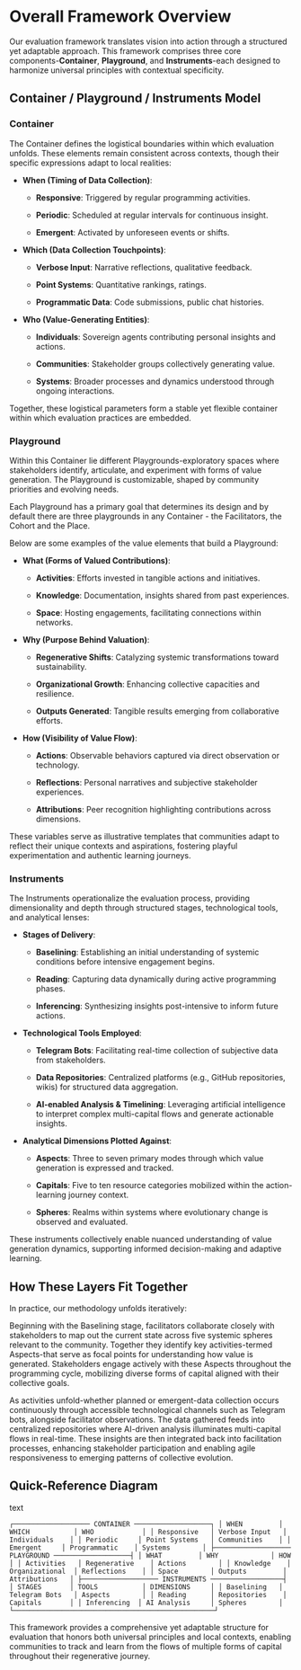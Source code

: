# Overall Framework Overview

Our evaluation framework translates vision into action through a structured yet adaptable approach. This framework comprises three core components-**Container**, **Playground**, and **Instruments**-each designed to harmonize universal principles with contextual specificity.

## Container / Playground / Instruments Model

### Container

The Container defines the logistical boundaries within which evaluation unfolds. These elements remain consistent across contexts, though their specific expressions adapt to local realities:

- **When (Timing of Data Collection)**:
    
    - **Responsive**: Triggered by regular programming activities.
        
    - **Periodic**: Scheduled at regular intervals for continuous insight.
        
    - **Emergent**: Activated by unforeseen events or shifts.
        
- **Which (Data Collection Touchpoints)**:
    
    - **Verbose Input**: Narrative reflections, qualitative feedback.
        
    - **Point Systems**: Quantitative rankings, ratings.
        
    - **Programmatic Data**: Code submissions, public chat histories.
        
- **Who (Value-Generating Entities)**:
    
    - **Individuals**: Sovereign agents contributing personal insights and actions.
        
    - **Communities**: Stakeholder groups collectively generating value.
        
    - **Systems**: Broader processes and dynamics understood through ongoing interactions.
        

Together, these logistical parameters form a stable yet flexible container within which evaluation practices are embedded.

### Playground

Within this Container lie different Playgrounds-exploratory spaces where stakeholders identify, articulate, and experiment with forms of value generation. The Playground is customizable, shaped by community priorities and evolving needs.

Each Playground has a primary goal that determines its design and by default there are three playgrounds in any Container - the Facilitators, the Cohort and the Place.

Below are some examples of the value elements that build a Playground:

- **What (Forms of Valued Contributions)**:
    
    - **Activities**: Efforts invested in tangible actions and initiatives.
        
    - **Knowledge**: Documentation, insights shared from past experiences.
        
    - **Space**: Hosting engagements, facilitating connections within networks.
        
- **Why (Purpose Behind Valuation)**:
    
    - **Regenerative Shifts**: Catalyzing systemic transformations toward sustainability.
        
    - **Organizational Growth**: Enhancing collective capacities and resilience.
        
    - **Outputs Generated**: Tangible results emerging from collaborative efforts.
        
- **How (Visibility of Value Flow)**:
    
    - **Actions**: Observable behaviors captured via direct observation or technology.
        
    - **Reflections**: Personal narratives and subjective stakeholder experiences.
        
    - **Attributions**: Peer recognition highlighting contributions across dimensions.
        

These variables serve as illustrative templates that communities adapt to reflect their unique contexts and aspirations, fostering playful experimentation and authentic learning journeys.

### Instruments

The Instruments operationalize the evaluation process, providing dimensionality and depth through structured stages, technological tools, and analytical lenses:

- **Stages of Delivery**:
    
    - **Baselining**: Establishing an initial understanding of systemic conditions before intensive engagement begins.
        
    - **Reading**: Capturing data dynamically during active programming phases.
        
    - **Inferencing**: Synthesizing insights post-intensive to inform future actions.
        
- **Technological Tools Employed**:
    
    - **Telegram Bots**: Facilitating real-time collection of subjective data from stakeholders.
        
    - **Data Repositories**: Centralized platforms (e.g., GitHub repositories, wikis) for structured data aggregation.
        
    - **AI-enabled Analysis & Timelining**: Leveraging artificial intelligence to interpret complex multi-capital flows and generate actionable insights.
        
- **Analytical Dimensions Plotted Against**:
    
    - **Aspects**: Three to seven primary modes through which value generation is expressed and tracked.
        
    - **Capitals**: Five to ten resource categories mobilized within the action-learning journey context.
        
    - **Spheres**: Realms within systems where evolutionary change is observed and evaluated.
        

These instruments collectively enable nuanced understanding of value generation dynamics, supporting informed decision-making and adaptive learning.

## How These Layers Fit Together

In practice, our methodology unfolds iteratively:

Beginning with the Baselining stage, facilitators collaborate closely with stakeholders to map out the current state across five systemic spheres relevant to the community. Together they identify key activities-termed Aspects-that serve as focal points for understanding how value is generated. Stakeholders engage actively with these Aspects throughout the programming cycle, mobilizing diverse forms of capital aligned with their collective goals.

As activities unfold-whether planned or emergent-data collection occurs continuously through accessible technological channels such as Telegram bots, alongside facilitator observations. The data gathered feeds into centralized repositories where AI-driven analysis illuminates multi-capital flows in real-time. These insights are then integrated back into facilitation processes, enhancing stakeholder participation and enabling agile responsiveness to emerging patterns of collective evolution.

## Quick-Reference Diagram

text

`┌─────────────────── CONTAINER ───────────────────┐ │ WHEN         │ WHICH           │ WHO            │ │ Responsive   │ Verbose Input   │ Individuals    │ │ Periodic     │ Point Systems   │ Communities    │ │ Emergent     │ Programmatic    │ Systems        │ ├─────────────────── PLAYGROUND ───────────────────┤ │ WHAT         │ WHY             │ HOW            │ │ Activities   │ Regenerative    │ Actions        │ │ Knowledge    │ Organizational  │ Reflections    │ │ Space        │ Outputs         │ Attributions   │ ├─────────────────── INSTRUMENTS ──────────────────┤ │ STAGES       │ TOOLS           │ DIMENSIONS     │ │ Baselining   │ Telegram Bots   │ Aspects        │ │ Reading      │ Repositories    │ Capitals       │ │ Inferencing  │ AI Analysis     │ Spheres        │ └──────────────────────────────────────────────────┘`

This framework provides a comprehensive yet adaptable structure for evaluation that honors both universal principles and local contexts, enabling communities to track and learn from the flows of multiple forms of capital throughout their regenerative journey.
